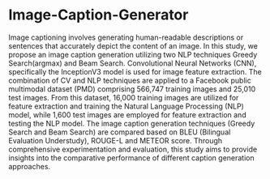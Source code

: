 # Image-Caption-Generator

Image captioning involves generating human-readable descriptions or sentences that accurately depict the content of an image. In this study, we propose an image caption generation utilizing two NLP techniques Greedy Search(argmax) and Beam Search. Convolutional Neural Networks (CNN), specifically the InceptionV3 model is used for image feature extraction. The combination of CV and NLP techniques are applied to a Facebook public multimodal dataset (PMD) comprising 566,747 training images and 25,010 test images. From this dataset, 16,000 training images are utilized for feature extraction and training the Natural Language Processing (NLP) model, while 1,600 test images are employed for feature extraction and testing the NLP model. The image caption generation techniques (Greedy Search and Beam Search) are compared based on BLEU (Bilingual Evaluation Understudy), ROUGE-L and METEOR score. Through comprehensive experimentation and evaluation, this study aims to provide insights into the comparative performance of different caption generation approaches.